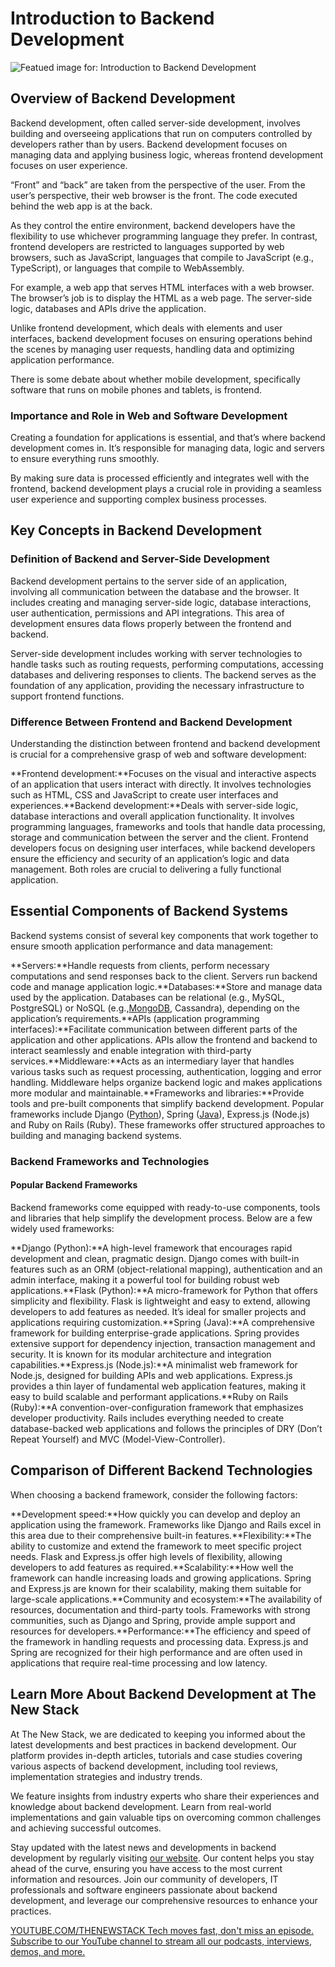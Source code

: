 # Introduction to Backend Development
![Featued image for: Introduction to Backend Development](https://cdn.thenewstack.io/media/2025/03/e13e9903-intro-to-backend-development-2-1024x576.jpg)
## Overview of Backend Development
Backend development, often called server-side development, involves building and overseeing applications that run on computers controlled by developers rather than by users. Backend development focuses on managing data and applying business logic, whereas frontend development focuses on user experience.

“Front” and “back” are taken from the perspective of the user. From the user’s perspective, their web browser is the front. The code executed behind the web app is at the back.

As they control the entire environment, backend developers have the flexibility to use whichever programming language they prefer. In contrast, frontend developers are restricted to languages supported by web browsers, such as JavaScript, languages that compile to JavaScript (e.g., TypeScript), or languages that compile to WebAssembly.

For example, a web app that serves HTML interfaces with a web browser. The browser’s job is to display the HTML as a web page. The server-side logic, databases and APIs drive the application.

Unlike frontend development, which deals with elements and user interfaces, backend development focuses on ensuring operations behind the scenes by managing user requests, handling data and optimizing application performance.

There is some debate about whether mobile development, specifically software that runs on mobile phones and tablets, is frontend.

### Importance and Role in Web and Software Development
Creating a foundation for applications is essential, and that’s where backend development comes in. It’s responsible for managing data, logic and servers to ensure everything runs smoothly.

By making sure data is processed efficiently and integrates well with the frontend, backend development plays a crucial role in providing a seamless user experience and supporting complex business processes.

## Key Concepts in Backend Development
### Definition of Backend and Server-Side Development
Backend development pertains to the server side of an application, involving all communication between the database and the browser. It includes creating and managing server-side logic, database interactions, user authentication, permissions and API integrations. This area of development ensures data flows properly between the frontend and backend.

Server-side development includes working with server technologies to handle tasks such as routing requests, performing computations, accessing databases and delivering responses to clients. The backend serves as the foundation of any application, providing the necessary infrastructure to support frontend functions.

### Difference Between Frontend and Backend Development
Understanding the distinction between frontend and backend development is crucial for a comprehensive grasp of web and software development:

**Frontend development:**Focuses on the visual and interactive aspects of an application that users interact with directly. It involves technologies such as HTML, CSS and JavaScript to create user interfaces and experiences.**Backend development:**Deals with server-side logic, database interactions and overall application functionality. It involves programming languages, frameworks and tools that handle data processing, storage and communication between the server and the client.
Frontend developers focus on designing user interfaces, while backend developers ensure the efficiency and security of an application’s logic and data management. Both roles are crucial to delivering a fully functional application.

## Essential Components of Backend Systems
Backend systems consist of several key components that work together to ensure smooth application performance and data management:

**Servers:**Handle requests from clients, perform necessary computations and send responses back to the client. Servers run backend code and manage application logic.**Databases:**Store and manage data used by the application. Databases can be relational (e.g., MySQL, PostgreSQL) or NoSQL (e.g.,[MongoDB](https://www.mongodb.com/cloud/atlas/?utm_content=inline+mention), Cassandra), depending on the application’s requirements.**APIs (application programming interfaces):**Facilitate communication between different parts of the application and other applications. APIs allow the frontend and backend to interact seamlessly and enable integration with third-party services.**Middleware:**Acts as an intermediary layer that handles various tasks such as request processing, authentication, logging and error handling. Middleware helps organize backend logic and makes applications more modular and maintainable.**Frameworks and libraries:**Provide tools and pre-built components that simplify backend development. Popular frameworks include Django ([Python](https://thenewstack.io/what-is-python/)), Spring ([Java](https://thenewstack.io/introduction-to-java-programming-language/)), Express.js (Node.js) and Ruby on Rails (Ruby). These frameworks offer structured approaches to building and managing backend systems.
### Backend Frameworks and Technologies
#### Popular Backend Frameworks
Backend frameworks come equipped with ready-to-use components, tools and libraries that help simplify the development process. Below are a few widely used frameworks:

**Django (Python):**A high-level framework that encourages rapid development and clean, pragmatic design. Django comes with built-in features such as an ORM (object-relational mapping), authentication and an admin interface, making it a powerful tool for building robust web applications.**Flask (Python):**A micro-framework for Python that offers simplicity and flexibility. Flask is lightweight and easy to extend, allowing developers to add features as needed. It’s ideal for smaller projects and applications requiring customization.**Spring (Java):**A comprehensive framework for building enterprise-grade applications. Spring provides extensive support for dependency injection, transaction management and security. It is known for its modular architecture and integration capabilities.**Express.js (Node.js):**A minimalist web framework for Node.js, designed for building APIs and web applications. Express.js provides a thin layer of fundamental web application features, making it easy to build scalable and performant applications.**Ruby on Rails (Ruby):**A convention-over-configuration framework that emphasizes developer productivity. Rails includes everything needed to create database-backed web applications and follows the principles of DRY (Don’t Repeat Yourself) and MVC (Model-View-Controller).
## Comparison of Different Backend Technologies
When choosing a backend framework, consider the following factors:

**Development speed:**How quickly you can develop and deploy an application using the framework. Frameworks like Django and Rails excel in this area due to their comprehensive built-in features.**Flexibility:**The ability to customize and extend the framework to meet specific project needs. Flask and Express.js offer high levels of flexibility, allowing developers to add features as required.**Scalability:**How well the framework can handle increasing loads and growing applications. Spring and Express.js are known for their scalability, making them suitable for large-scale applications.**Community and ecosystem:**The availability of resources, documentation and third-party tools. Frameworks with strong communities, such as Django and Spring, provide ample support and resources for developers.**Performance:**The efficiency and speed of the framework in handling requests and processing data. Express.js and Spring are recognized for their high performance and are often used in applications that require real-time processing and low latency.
## Learn More About Backend Development at The New Stack
At The New Stack, we are dedicated to keeping you informed about the latest developments and best practices in backend development. Our platform provides in-depth articles, tutorials and case studies covering various aspects of backend development, including tool reviews, implementation strategies and industry trends.

We feature insights from industry experts who share their experiences and knowledge about backend development. Learn from real-world implementations and gain valuable tips on overcoming common challenges and achieving successful outcomes.

Stay updated with the latest news and developments in backend development by regularly visiting [our website](https://thenewstack.io/). Our content helps you stay ahead of the curve, ensuring you have access to the most current information and resources. Join our community of developers, IT professionals and software engineers passionate about backend development, and leverage our comprehensive resources to enhance your practices.

[
YOUTUBE.COM/THENEWSTACK
Tech moves fast, don't miss an episode. Subscribe to our YouTube
channel to stream all our podcasts, interviews, demos, and more.
](https://youtube.com/thenewstack?sub_confirmation=1)